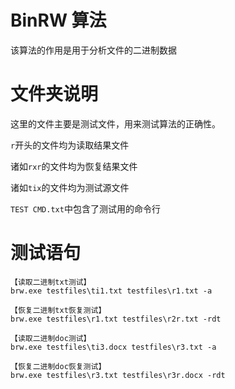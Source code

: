 # BinRW 算法
该算法的作用是用于分析文件的二进制数据

# 文件夹说明

这里的文件主要是测试文件，用来测试算法的正确性。

`r`开头的文件均为读取结果文件

诸如`rxr`的文件均为恢复结果文件

诸如`tix`的文件均为测试源文件

`TEST CMD.txt`中包含了测试用的命令行

# 测试语句

```
【读取二进制txt测试】
brw.exe testfiles\ti1.txt testfiles\r1.txt -a

【恢复二进制txt恢复测试】
brw.exe testfiles\r1.txt testfiles\r2r.txt -rdt

【读取二进制doc测试】
brw.exe testfiles\ti3.docx testfiles\r3.txt -a

【恢复二进制doc恢复测试】
brw.exe testfiles\r3.txt testfiles\r3r.docx -rdt

```